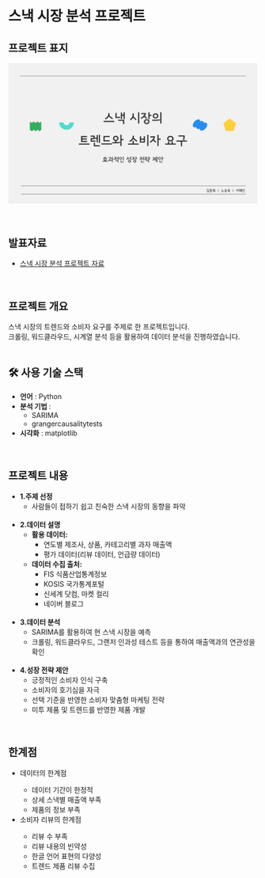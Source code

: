 # 스낵 시장 분석 프로젝트

<div>
  <h2> <strong>프로젝트 표지</strong> </h2>
</div>

![세미 프로젝트 표지](세미_표지.png)

<br>

<div>
  <h2><strong>발표자료</strong></h2>
</div>

<ul>
  <li><a href="세미프로젝트.pdf">스낵 시장 분석 프로젝트 자료</a></li>
</ul>


<br>

<div>
  <h2><strong>프로젝트 개요</strong></h2>
  스낵 시장의 트렌드와 소비자 요구를 주제로 한 프로젝트입니다.<br>
  크롤링, 워드클라우드, 시계열 분석 등을 활용하여 데이터 분석을 진행하였습니다.<br>
</div>

<br>

<div>
  <h2><strong>🛠 사용 기술 스택</strong></h2>
  <ul>
    <li><strong>언어</strong> : Python </li>
    <li><strong>분석 기법 </strong>: 
      <ul>  
        <li>SARIMA</li>
        <li>grangercausalitytests</li>
      </ul>
  </li>
    <li><strong>시각화</strong> : matplotlib
  </ul>
</div>

<br>

<div>
  <h2><strong>프로젝트 내용</strong></h2>
  <ul>
    <li><strong>1.주제 선정</strong>
      <ul>
        <li>사람들이 접하기 쉽고 친숙한 스낵 시장의 동향을 파악</li>
      </ul>
    </li>
    <br>
    <li><strong>2.데이터 설명</strong>
      <ul>
        <li><strong>활용 데이터:</strong>
          <ul>
            <li>연도별 제조사, 상품, 카테고리별 과자 매출액</li>
            <li>평가 데이터(리뷰 데이터, 언급량 데이터)</li>
          </ul>
        </li>
        <li><strong>데이터 수집 출처:</strong>
          <ul>
            <li>FIS 식품산업통계정보</li>
            <li>KOSIS 국가통계포털</li>
            <li>신세계 닷컴, 마켓 컬리</li>
            <li>네이버 블로그</li>
          </ul>
        </li>
      </ul>
    </li>
    <br>
    <li><strong>3.데이터 분석</strong>
      <ul>
          <li>SARIMA를 활용하여 현 스낵 시장을 예측</li>
          <li>크롤링, 워드클라우드, 그랜저 인과성 테스트 등을 통하여 매출액과의 연관성을 확인</li>
      </ul>
    </li>
    <br>
    <li><strong>4.성장 전략 제안</strong>
      <ul>
        <li>긍정적인 소비자 인식 구축</li>
        <li>소비자의 호기심을 자극</li>
        <li>선택 기준을 반영한 소비자 맞춤형 마케팅 전략</li>
        <li>미투 제품 및 트렌드를 반영한 제품 개발</li>
      </ul>
    </li>
  </ul>
</div>

<br>

<div>
  <h2><strong>한계점</strong></h2>
  <ul>
    <li>데이터의 한계점</li>
      <ul>
        <li>데이터 기간이 한정적</li>
        <li>상세 스낵별 매출액 부족</li>
        <li>제품의 정보 부족</li>
      </ul>
    <li>소비자 리뷰의 한계점</li>
      <ul>
        <li>리뷰 수 부족</li>
        <li>리뷰 내용의 빈약성</li>
        <li>한글 언어 표현의 다양성</li>
        <li>트렌드 제품 리뷰 수집</li>
      </ul>
  </ul>
</div>

